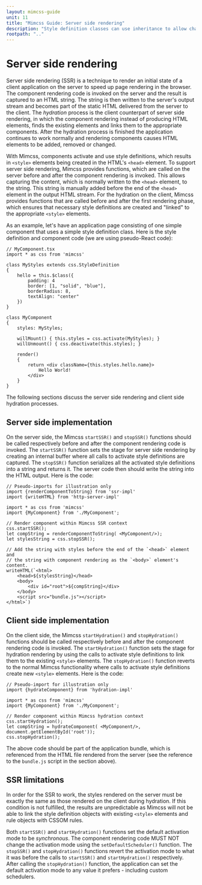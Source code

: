 ```yaml
---
layout: mimcss-guide
unit: 11
title: "Mimcss Guide: Server side rendering"
description: "Style definition classes can use inheritance to allow changing visual aspects of the application without changing its HTML code."
rootpath: ".."
---
```


# Server side rendering

Server side rendering (SSR) is a technique to render an initial state of a client application on the server to speed up page rendering in the browser. The component rendering code is invoked on the server and the result is captured to an HTML string. The string is then written to the server's output stream and becomes part of the static HTML delivered from the server to the client. The *hydration* process is the client counterpart of server side rendering, in which the component rendering instead of producing HTML elements, finds the existing elements and links them to the appropriate components. After the hydration process is finished the application continues to work normally and rendering components causes HTML elements to be added, removed or changed.

With Mimcss, components activate and use style definitions, which results in `<style>` elements being created in the HTML's `<head>` element. To support server side rendering, Mimcss provides functions, which are called on the server before and after the component rendering is invoked. This allows capturing the content, which is normally written to the `<head>` element, to the string. This string is manually added before the end of the `<head>` element in the output HTML stream. For the hydration on the client, Mimcss provides functions that are called before and after the first rendering phase, which ensures that necessary style definitions are created and "linked" to the appropriate `<style>` elements.

As an example, let's have an application page consisting of one simple component that uses a simple style definition class. Here is the style definition and component code (we are using pseudo-React code):

```tsx
// MyComponent.tsx
import * as css from 'mimcss'

class MyStyles extends css.StyleDefinition
{
    hello = this.$class({
        padding: 4
        border: [1, "solid", "blue"],
        borderRadius: 8,
        textAlign: "center"
    })
}

class MyComponent
{
    styles: MyStyles;

    willMount() { this.styles = css.activate(MyStyles); }
    willUnmount() { css.deactivate(this.styles); }

    render()
    {
        return <div className={this.styles.hello.name}>
            Hello World!
        </div>
    }
}
```

The following sections discuss the server side rendering and client side hydration processes.

## Server side implementation

On the server side, the Mimcss `startSSR()` and `stopSSR()` functions should be called respectively before and after the component rendering code is invoked. The `startSSR()` function sets the stage for server side rendering by creating an internal buffer where all calls to activate style definitions are captured. The `stopSSR()` function serializes all the activated style definitions into a string and returns it. The server code then should write the string into the HTML output. Here is the code:

```tsx
// Pseudo-imports for illustration only
import {renderComponentToString} from 'ssr-impl'
import {writeHTML} from 'http-server-impl'

import * as css from 'mimcss'
import {MyComponent} from './MyComponent';

// Render component within Mimcss SSR context
css.startSSR();
let compString = renderComponentToString( <MyComponent/>);
let stylesString = css.stopSSR();

// Add the string with styles before the end of the `<head>` element and
// the string with component rendering as the `<body>` element's content.
writeHTML(`<html>
    <head>${stylesString}</head>
    <body>
        <div id="root">${compString}</div>
    </body>
    <script src="bundle.js"></script>
</html>`)
```

## Client side implementation

On the client side, the Mimcss `startHydration()` and `stopHydration()` functions should be called respectively before and after the component rendering code is invoked. The `startHydration()` function sets the stage for hydration rendering by using the calls to activate style definitions to link them to the existing `<style>` elements. The `stopHydration()` function reverts to the normal Mimcss functionality where calls to activate style definitions create new `<style>` elements. Here is the code:

```tsx
// Pseudo-import for illustration only
import {hydrateComponent} from 'hydration-impl'

import * as css from 'mimcss'
import {MyComponent} from './MyComponent';

// Render component within Mimcss hydration context
css.startHydration();
let compString = hydrateComponent( <MyComponent/>, document.getElementById('root'));
css.stopHydration();
```

The above code should be part of the application bundle, which is referenced from the HTML file rendered from the server (see the reference to the `bundle.js` script in the section above).

## SSR limitations
In order for the SSR to work, the styles rendered on the server must be exactly the same as those rendered on the client during hydration. If this condition is not fulfilled, the results are unpredictable as Mimcss will not be able to link the style definition objects with existing `<style>` elements and rule objects with CSSOM rules.

Both `startSSR()` and `startHydration()` functions set the default activation mode to be *synchronous*. The component rendering code MUST NOT change the activation mode using the `setDefaultScheduler()` function. The `stopSSR()` and `stopHydration()` functions revert the activation mode to what it was before the calls to `startSSR()` and `startHydration()` respectively. After calling the `stopHydration()` function, the application can set the default activation mode to any value it prefers - including custom schedulers.

